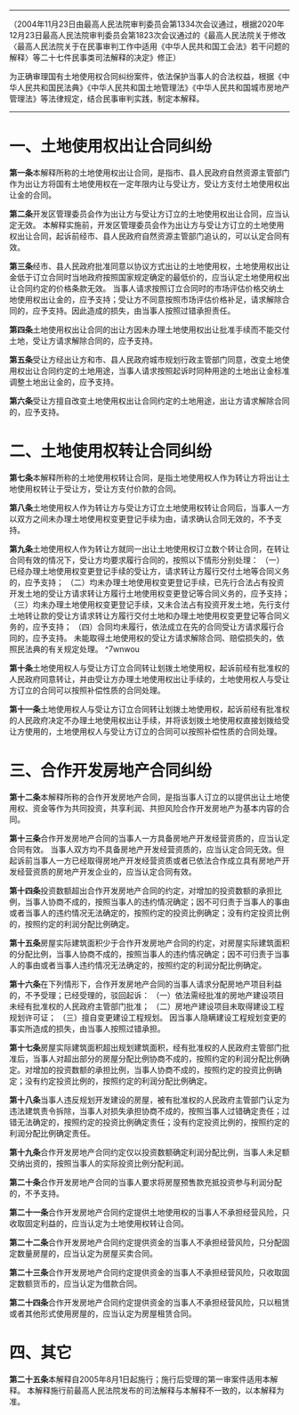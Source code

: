 ___
（2004年11月23日由最高人民法院审判委员会第1334次会议通过，根据2020年12月23日最高人民法院审判委员会第1823次会议通过的《最高人民法院关于修改〈最高人民法院关于在民事审判工作中适用《中华人民共和国工会法》若干问题的解释〉等二十七件民事类司法解释的决定》修正）

为正确审理国有土地使用权合同纠纷案件，依法保护当事人的合法权益，根据《中华人民共和国民法典》《中华人民共和国土地管理法》《中华人民共和国城市房地产管理法》等法律规定，结合民事审判实践，制定本解释。
___

# 一、土地使用权出让合同纠纷

**第一条**本解释所称的土地使用权出让合同，是指市、县人民政府自然资源主管部门作为出让方将国有土地使用权在一定年限内让与受让方，受让方支付土地使用权出让金的合同。

**第二条**开发区管理委员会作为出让方与受让方订立的土地使用权出让合同，应当认定无效。
本解释实施前，开发区管理委员会作为出让方与受让方订立的土地使用权出让合同，起诉前经市、县人民政府自然资源主管部门追认的，可以认定合同有效。

**第三条**经市、县人民政府批准同意以协议方式出让的土地使用权，土地使用权出让金低于订立合同时当地政府按照国家规定确定的最低价的，应当认定土地使用权出让合同约定的价格条款无效。
当事人请求按照订立合同时的市场评估价格交纳土地使用权出让金的，应予支持；受让方不同意按照市场评估价格补足，请求解除合同的，应予支持。因此造成的损失，由当事人按照过错承担责任。

**第四条**土地使用权出让合同的出让方因未办理土地使用权出让批准手续而不能交付土地，受让方请求解除合同的，应予支持。

**第五条**受让方经出让方和市、县人民政府城市规划行政主管部门同意，改变土地使用权出让合同约定的土地用途，当事人请求按照起诉时同种用途的土地出让金标准调整土地出让金的，应予支持。

**第六条**受让方擅自改变土地使用权出让合同约定的土地用途，出让方请求解除合同的，应予支持。

# 二、土地使用权转让合同纠纷

**第七条**本解释所称的土地使用权转让合同，是指土地使用权人作为转让方将出让土地使用权转让于受让方，受让方支付价款的合同。

**第八条**土地使用权人作为转让方与受让方订立土地使用权转让合同后，当事人一方以双方之间未办理土地使用权变更登记手续为由，请求确认合同无效的，不予支持。

**第九条**土地使用权人作为转让方就同一出让土地使用权订立数个转让合同，在转让合同有效的情况下，受让方均要求履行合同的，按照以下情形分别处理：
（一）已经办理土地使用权变更登记手续的受让方，请求转让方履行交付土地等合同义务的，应予支持；
（二）均未办理土地使用权变更登记手续，已先行合法占有投资开发土地的受让方请求转让方履行土地使用权变更登记等合同义务的，应予支持；
（三）均未办理土地使用权变更登记手续，又未合法占有投资开发土地，先行支付土地转让款的受让方请求转让方履行交付土地和办理土地使用权变更登记等合同义务的，应予支持；
（四）合同均未履行，依法成立在先的合同受让方请求履行合同的，应予支持。
未能取得土地使用权的受让方请求解除合同、赔偿损失的，依照民法典的有关规定处理。 ^7wnwou

**第十条**土地使用权人与受让方订立合同转让划拨土地使用权，起诉前经有批准权的人民政府同意转让，并由受让方办理土地使用权出让手续的，土地使用权人与受让方订立的合同可以按照补偿性质的合同处理。

**第十一条**土地使用权人与受让方订立合同转让划拨土地使用权，起诉前经有批准权的人民政府决定不办理土地使用权出让手续，并将该划拨土地使用权直接划拨给受让方使用的，土地使用权人与受让方订立的合同可以按照补偿性质的合同处理。

# 三、合作开发房地产合同纠纷

**第十二条**本解释所称的合作开发房地产合同，是指当事人订立的以提供出让土地使用权、资金等作为共同投资，共享利润、共担风险合作开发房地产为基本内容的合同。

**第十三条**合作开发房地产合同的当事人一方具备房地产开发经营资质的，应当认定合同有效。
当事人双方均不具备房地产开发经营资质的，应当认定合同无效。但起诉前当事人一方已经取得房地产开发经营资质或者已依法合作成立具有房地产开发经营资质的房地产开发企业的，应当认定合同有效。

**第十四条**投资数额超出合作开发房地产合同的约定，对增加的投资数额的承担比例，当事人协商不成的，按照当事人的违约情况确定；因不可归责于当事人的事由或者当事人的违约情况无法确定的，按照约定的投资比例确定；没有约定投资比例的，按照约定的利润分配比例确定。

**第十五条**房屋实际建筑面积少于合作开发房地产合同的约定，对房屋实际建筑面积的分配比例，当事人协商不成的，按照当事人的违约情况确定；因不可归责于当事人的事由或者当事人违约情况无法确定的，按照约定的利润分配比例确定。

**第十六条**在下列情形下，合作开发房地产合同的当事人请求分配房地产项目利益的，不予受理；已经受理的，驳回起诉：
（一）依法需经批准的房地产建设项目未经有批准权的人民政府主管部门批准；
（二）房地产建设项目未取得建设工程规划许可证；
（三）擅自变更建设工程规划。
因当事人隐瞒建设工程规划变更的事实所造成的损失，由当事人按照过错承担。

**第十七条**房屋实际建筑面积超出规划建筑面积，经有批准权的人民政府主管部门批准后，当事人对超出部分的房屋分配比例协商不成的，按照约定的利润分配比例确定。对增加的投资数额的承担比例，当事人协商不成的，按照约定的投资比例确定；没有约定投资比例的，按照约定的利润分配比例确定。

**第十八条**当事人违反规划开发建设的房屋，被有批准权的人民政府主管部门认定为违法建筑责令拆除，当事人对损失承担协商不成的，按照当事人过错确定责任；过错无法确定的，按照约定的投资比例确定责任；没有约定投资比例的，按照约定的利润分配比例确定责任。

**第十九条**合作开发房地产合同约定仅以投资数额确定利润分配比例，当事人未足额交纳出资的，按照当事人的实际投资比例分配利润。

**第二十条**合作开发房地产合同的当事人要求将房屋预售款充抵投资参与利润分配的，不予支持。

**第二十一条**合作开发房地产合同约定提供土地使用权的当事人不承担经营风险，只收取固定利益的，应当认定为土地使用权转让合同。

**第二十二条**合作开发房地产合同约定提供资金的当事人不承担经营风险，只分配固定数量房屋的，应当认定为房屋买卖合同。

**第二十三条**合作开发房地产合同约定提供资金的当事人不承担经营风险，只收取固定数额货币的，应当认定为借款合同。

**第二十四条**合作开发房地产合同约定提供资金的当事人不承担经营风险，只以租赁或者其他形式使用房屋的，应当认定为房屋租赁合同。

# 四、其它

**第二十五条**本解释自2005年8月1日起施行；施行后受理的第一审案件适用本解释。
本解释施行前最高人民法院发布的司法解释与本解释不一致的，以本解释为准。